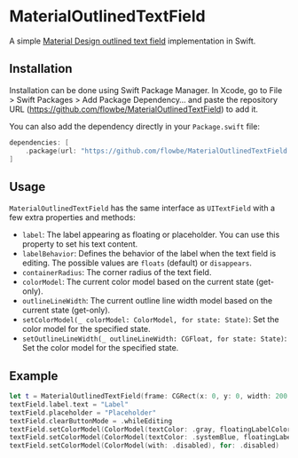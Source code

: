 # MaterialOutlinedTextField

A simple [Material Design outlined text field](https://material.io/components/text-fields) implementation in Swift.

## Installation

Installation can be done using Swift Package Manager. In Xcode, go to File > Swift Packages > Add Package Dependency… and paste the repository URL (https://github.com/flowbe/MaterialOutlinedTextField) to add it.

You can also add the dependency directly in your `Package.swift` file:
```swift
dependencies: [
    .package(url: "https://github.com/flowbe/MaterialOutlinedTextField.git", .upToNextMajor(from: "0.1.0"))
]
```

## Usage

`MaterialOutlinedTextField` has the same interface as `UITextField` with a few extra properties and methods:

- `label`: The label appearing as floating or placeholder. You can use this property to set his text content.
- `labelBehavior`: Defines the behavior of the label when the text field is editing. The possible values are `floats` (default) or `disappears`. 
- `containerRadius`: The corner radius of the text field.
- `colorModel`: The current color model based on the current state (get-only).
- `outlineLineWidth`: The current outline line width model based on the current state (get-only).
- `setColorModel(_ colorModel: ColorModel, for state: State)`: Set the color model for the specified state.
- `setOutlineLineWidth(_ outlineLineWidth: CGFloat, for state: State)`: Set the color model for the specified state.

## Example

```swift
let t = MaterialOutlinedTextField(frame: CGRect(x: 0, y: 0, width: 200, height: 56))
textField.label.text = "Label"
textField.placeholder = "Placeholder"
textField.clearButtonMode = .whileEditing
textField.setColorModel(ColorModel(textColor: .gray, floatingLabelColor: .gray, normalLabelColor: .gray, outlineColor: .gray), for: .normal)
textField.setColorModel(ColorModel(textColor: .systemBlue, floatingLabelColor: .systemBlue, normalLabelColor: .systemBlue, outlineColor: .systemBlue), for: .editing)
textField.setColorModel(ColorModel(with: .disabled), for: .disabled)
```
